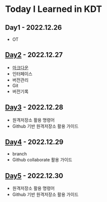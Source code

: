 # **Today I Learned in KDT**

## **Day1**  - 2022.12.26
- OT

## **[Day2](1227-버전기록(개인).md)** - 2022.12.27
- [마크다운](markdown.md)
- 인터페이스
- 버전관리
- Git
-  버전기록
## **[Day3](1228-버전기록(개인2).md)** - 2022.12.28
- 원격저장소 활용 명령어
- Github 기반 원격저장소 활용 가이드
## **[Day4](1229-버전기록(협업).md)** - 2022.12.29
- branch
-  Github collaborate 활용 가이드
## **[Day5](1230-취뽀1.md)** - 2022.12.30
- 원격저장소 활용 명령어
- Github 기반 원격저장소 활용 가이드
